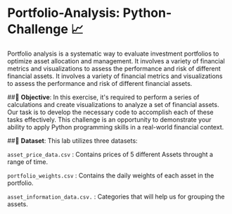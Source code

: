 # Portfolio-Analysis: Python-Challenge :chart_with_upwards_trend:
Portfolio analysis is a systematic way to evaluate investment portfolios to optimize asset allocation and management. It involves a variety of financial metrics and visualizations to assess the performance and risk of different financial assets. It involves a variety of financial metrics and visualizations to assess the performance and risk of different financial assets.



##:cake: **Objective**: In this exercise, it's required to perform a series of calculations and create visualizations to analyze a set of financial assets. Our task is to develop the necessary code to accomplish each of these tasks effectively. This challenge is an opportunity to demonstrate your ability to apply Python programming skills in a real-world financial context. 




##:newspaper: **Dataset**: This lab utilizes three datasets:


`asset_price_data.csv` : Contains prices of 5 different Assets throught a range of time.

`portfolio_weights.csv` : Contains the daily weights of each asset in the portfolio.

`asset_information_data.csv.` :  Categories that will help us for grouping the assets. 







